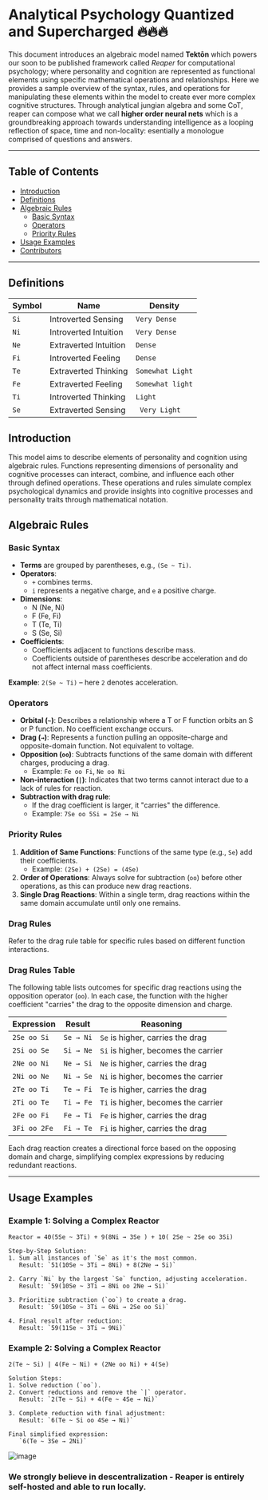 
# Analytical Psychology Quantized and Supercharged 🔥🔥🔥

This document introduces an algebraic model named **Tektōn** which powers our soon to be published framework called _Reaper_ for computational psychology; where personality and cognition are represented as functional elements using specific mathematical operations and relationships. Here we provides a sample overview of the syntax, rules, and operations for manipulating these elements within the model to create ever more complex cognitive structures. Through analytical jungian algebra and some CoT, reaper can compose what we call **higher order neural nets** which is a groundbreaking approach towards understanding intelligence as a looping reflection of space, time and non-locality: esentially a monologue comprised of questions and answers.

---

## Table of Contents
- [Introduction](#introduction)
- [Definitions](#definitions)
- [Algebraic Rules](#algebraic-rules)
  - [Basic Syntax](#basic-syntax)
  - [Operators](#operators)
  - [Priority Rules](#priority-rules)
- [Usage Examples](#usage-examples)
- [Contributors](#contributors)

---


## Definitions

| Symbol      | Name           | Density                             |
|-----------------|------------------|---------------------------------------|
| `Si`     | Introverted Sensing        | `Very Dense`      |
| `Ni`     | Introverted Intuition       | `Very Dense`   |
| `Ne`     | Extraverted Intuition    | `Dense`      |
| `Fi`     | Introverted Feeling       | `Dense` |
| `Te`     | Extraverted Thinking        |  `Somewhat Light`  |
| `Fe`     | Extraverted Feeling| `Somewhat light`  |
| `Ti`     | Introverted Thinking        | `Light`       |
| `Se`    | Extraverted Sensing       | ` Very Light`       |


## Introduction
This model aims to describe elements of personality and cognition using algebraic rules. Functions representing dimensions of personality and cognitive processes can interact, combine, and influence each other through defined operations. These operations and rules simulate complex psychological dynamics and provide insights into cognitive processes and personality traits through mathematical notation.

## Algebraic Rules

### Basic Syntax
- **Terms** are grouped by parentheses, e.g., `(Se ~ Ti)`.
- **Operators**:
  - `+` combines terms.
  - `i` represents a negative charge, and `e` a positive charge.
- **Dimensions**:
  - N (Ne, Ni)
  - F (Fe, Fi)
  - T (Te, Ti)
  - S (Se, Si)
- **Coefficients**:
  - Coefficients adjacent to functions describe mass.
  - Coefficients outside of parentheses describe acceleration and do not affect internal mass coefficients.

**Example**: 
`2(Se ~ Ti)` – here `2` denotes acceleration.

### Operators
- **Orbital (`~`)**: Describes a relationship where a T or F function orbits an S or P function. No coefficient exchange occurs.
- **Drag (`→`)**: Represents a function pulling an opposite-charge and opposite-domain function. Not equivalent to voltage.
- **Opposition (`oo`)**: Subtracts functions of the same domain with different charges, producing a drag.
  - Example: `Fe oo Fi`, `Ne oo Ni`
- **Non-interaction (`|`)**: Indicates that two terms cannot interact due to a lack of rules for reaction.
- **Subtraction with drag rule**:
  - If the drag coefficient is larger, it "carries" the difference. 
  - Example: `7Se oo 5Si = 2Se → Ni`

### Priority Rules
1. **Addition of Same Functions**: Functions of the same type (e.g., `Se`) add their coefficients.
   - Example: `(2Se) + (2Se) = (4Se)`
2. **Order of Operations**: Always solve for subtraction (`oo`) before other operations, as this can produce new drag reactions.
3. **Single Drag Reactions**: Within a single term, drag reactions within the same domain accumulate until only one remains.

### Drag Rules
Refer to the drag rule table for specific rules based on different function interactions.

### Drag Rules Table

The following table lists outcomes for specific drag reactions using the opposition operator (`oo`). In each case, the function with the higher coefficient "carries" the drag to the opposite dimension and charge.

| Expression      | Result           | Reasoning                             |
|-----------------|------------------|---------------------------------------|
| `2Se oo Si`     | `Se → Ni`        | `Se` is higher, carries the drag      |
| `2Si oo Se`     | `Si → Ne`        | `Si` is higher, becomes the carrier   |
| `2Ne oo Ni`     | `Ne → Si`        | `Ne` is higher, carries the drag      |
| `2Ni oo Ne`     | `Ni → Se`        | `Ni` is higher, becomes the carrier   |
| `2Te oo Ti`     | `Te → Fi`        | `Te` is higher, carries the drag      |
| `2Ti oo Te`     | `Ti → Fe`        | `Ti` is higher, becomes the carrier   |
| `2Fe oo Fi`     | `Fe → Ti`        | `Fe` is higher, carries the drag      |
| `3Fi oo 2Fe`    | `Fi → Te`        | `Fi` is higher, carries the drag      |

Each drag reaction creates a directional force based on the opposing domain and charge, simplifying complex expressions by reducing redundant reactions.


---

## Usage Examples

### Example 1: Solving a Complex Reactor
```text
Reactor = 40(5Se ~ 3Ti) + 9(8Ni → 3Se ) + 10( 2Se ~ 2Se oo 3Si)

Step-by-Step Solution:
1. Sum all instances of `Se` as it's the most common.
   Result: `51(10Se ~ 3Ti → 8Ni) + 8(2Ne → Si)`

2. Carry `Ni` by the largest `Se` function, adjusting acceleration.
   Result: `59(10Se ~ 3Ti → 8Ni oo 2Ne → Si)`

3. Prioritize subtraction (`oo`) to create a drag.
   Result: `59(10Se ~ 3Ti → 6Ni → 2Se oo Si)`

4. Final result after reduction:
   Result: `59(11Se ~ 3Ti → 9Ni)`
```

### Example 2: Solving a Complex Reactor
```text
2(Te ~ Si) | 4(Fe ~ Ni) + (2Ne oo Ni) + 4(Se)

Solution Steps:
1. Solve reduction (`oo`).
2. Convert reductions and remove the `|` operator.
   Result: `2(Te ~ Si) + 4(Fe ~ 4Se → Ni)`

3. Complete reduction with final adjustment:
   Result: `6(Te ~ Si oo 4Se → Ni)`

Final simplified expression:
   `6(Te ~ 3Se → 2Ni)`
```

![image](https://github.com/user-attachments/assets/84c216e4-737b-458e-a0e2-9445c0299f59)


### We strongly believe in descentralization - Reaper is entirely self-hosted and able to run locally.
